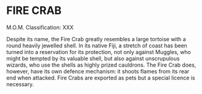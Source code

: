 # FIRE CRAB  
M.O.M. Classification: XXX  
  
Despite its name, the Fire Crab greatly resembles a large tortoise with a round heavily jewelled shell. In its native Fiji, a stretch of coast has been turned into a reservation for its protection, not only against Muggles, who might be tempted by its valuable shell, but also against unscrupulous wizards, who use the shells as highly prized cauldrons. The Fire Crab does, however, have its own defence mechanism: it shoots flames from its rear end when attacked. Fire Crabs are exported as pets but a special licence is necessary.  
  
